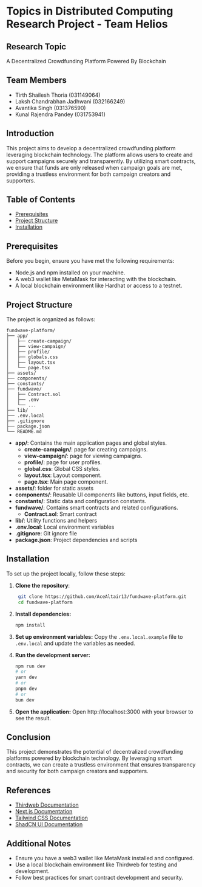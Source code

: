 # Topics in Distributed Computing Research Project - Team Helios

## Research Topic
A Decentralized Crowdfunding Platform Powered By Blockchain

## Team Members
- Tirth Shailesh Thoria (031149064)
- Laksh Chandrabhan Jadhwani (032166249)
- Avantika Singh (031376590)
- Kunal Rajendra Pandey (031753941)

## Introduction
This project aims to develop a decentralized crowdfunding platform leveraging blockchain technology. The platform allows users to create and support campaigns securely and transparently. By utilizing smart contracts, we ensure that funds are only released when campaign goals are met, providing a trustless environment for both campaign creators and supporters.

## Table of Contents
- [Prerequisites](#prerequisites)
- [Project Structure](#project-structure)
- [Installation](#installation)

## Prerequisites
Before you begin, ensure you have met the following requirements:
- Node.js and npm installed on your machine.
- A web3 wallet like MetaMask for interacting with the blockchain.
- A local blockchain environment like Hardhat or access to a testnet.

## Project Structure
The project is organized as follows:

```
fundwave-platform/
├── app/
│   ├── create-campaign/
│   ├── view-campaign/
│   ├── profile/
│   ├── globals.css
│   ├── layout.tsx
│   └── page.tsx
├── assets/
├── components/
├── constants/
├── fundwave/
│   ├── Contract.sol
│   ├── .env
│   └── ...
├── lib/
├── .env.local
├── .gitignore
├── package.json
└── README.md
```

- **app/**: Contains the main application pages and global styles.
    - **create-campaign/**: page for creating campaigns.
    - **view-campaign/**: page for viewing campaigns.
    - **profile/**: page for user profiles.
    - **global.css**: Global CSS styles.
    - **layout.tsx**: Layout component.
    - **page.tsx**: Main page component.
- **assets/**: folder for static assets
- **components/**: Reusable UI components like buttons, input fields, etc.
- **constants/**: Static data and configuration constants.
- **fundwave/**: Contains smart contracts and related configurations.
    - **Contract.sol**: Smart contract
- **lib/**: Utility functions and helpers
- **.env.local**: Local environment variables
- **.gitignore**: Git ignore file
- **package.json**: Project dependencies and scripts

## Installation
To set up the project locally, follow these steps:

1. **Clone the repository**:
   ```sh
    git clone https://github.com/AceAltair13/fundwave-platform.git
    cd fundwave-platform
    ```
2. **Install dependencies:**
    ```sh
    npm install
    ```

3. **Set up environment variables:** Copy the `.env.local.example` file to `.env.local` and update the variables as needed.

4. **Run the development server:**
    ```sh
    npm run dev
    # or
    yarn dev
    # or
    pnpm dev
    # or
    bun dev
    ```

5. **Open the application:** Open http://localhost:3000 with your browser to see the result.

## Conclusion

This project demonstrates the potential of decentralized crowdfunding platforms powered by blockchain technology. By leveraging smart contracts, we can create a trustless environment that ensures transparency and security for both campaign creators and supporters.

## References
- [Thirdweb Documentation](https://portal.thirdweb.com/)
- [Next.js Documentation](https://nextjs.org/docs)
- [Tailwind CSS Documentation](https://tailwindcss.com/docs)
- [ShadCN UI Documentation](https://shadcn.dev/docs)

## Additional Notes
- Ensure you have a web3 wallet like MetaMask installed and configured.
- Use a local blockchain environment like Thirdweb for testing and development.
- Follow best practices for smart contract development and security.

